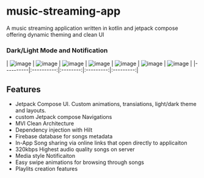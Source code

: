 # music-streaming-app


A music streaming application written in kotlin and jetpack compose offering dynamic theming and clean UI

### Dark/Light Mode and Notification
| ![image](https://github.com/adityaSharma6356/music-streaming-app/assets/115709232/513d91ca-cfd5-4c6d-86e6-0fc7c694f6aa) | ![image](https://github.com/adityaSharma6356/music-streaming-app/assets/115709232/f41699e1-d17f-4e78-8096-7769e001235a) | ![image](https://github.com/adityaSharma6356/music-streaming-app/assets/115709232/063fd672-9ff4-4bdf-9e99-e810be64deff) | ![image](https://github.com/adityaSharma6356/music-streaming-app/assets/115709232/12e3f0c7-fcd7-4a08-89c1-ccab78107172) | ![image](https://github.com/adityaSharma6356/music-streaming-app/assets/115709232/88b278bd-691b-44e6-83e5-ba1b295846b8) | ![image](https://github.com/adityaSharma6356/music-streaming-app/assets/115709232/fbe58880-9570-4477-a664-4e5db3e82420) | ![image](https://github.com/adityaSharma6356/music-streaming-app/assets/115709232/1e8a14ed-f91d-41e6-bc5e-d166b7418d30) |
|----------|:----------:|:--------:|:---------:|:---------:|

## Features
- Jetpack Compose UI. Custom animations, transiations, light/dark theme and layouts.
- custom Jetpack compose Navigations
- MVI Clean Architecture
- Dependency injection with Hilt
- Firebase database for songs metadata
- In-App Song sharing via online links that open directly to applicaiton
- 320kbps Highest audio quality songs on server
- Media style Notificaiton
- Easy swipe animations for browsing through songs
- Playlits creation features
